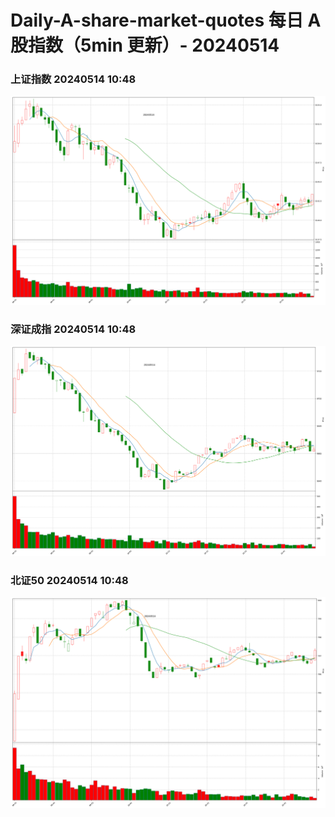 
# Daily-A-share-market-quotes 每日 A 股指数（5min 更新）- 20240514

### 上证指数 20240514 10:48
![](./fig/2024/5/20240514-sh000001.png)

### 深证成指 20240514 10:48
![](./fig/2024/5/20240514-sz399001.png)

### 北证50 20240514 10:48
![](./fig/2024/5/20240514-bj899050.png)
